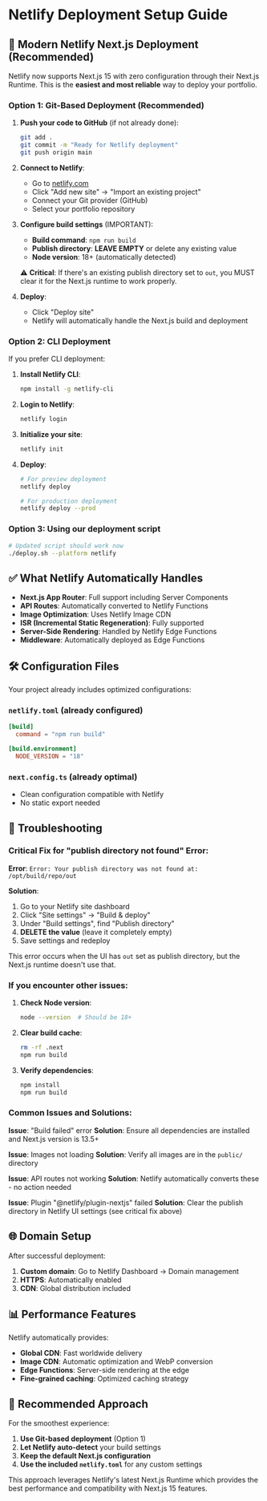 # Netlify Deployment Setup Guide

## 🚀 Modern Netlify Next.js Deployment (Recommended)

Netlify now supports Next.js 15 with zero configuration through their Next.js Runtime. This is the **easiest and most reliable** way to deploy your portfolio.

### Option 1: Git-Based Deployment (Recommended)

1. **Push your code to GitHub** (if not already done):
   ```bash
   git add .
   git commit -m "Ready for Netlify deployment"
   git push origin main
   ```

2. **Connect to Netlify**:
   - Go to [netlify.com](https://netlify.com)
   - Click "Add new site" → "Import an existing project"
   - Connect your Git provider (GitHub)
   - Select your portfolio repository

3. **Configure build settings** (IMPORTANT):
   - **Build command**: `npm run build`
   - **Publish directory**: **LEAVE EMPTY** or delete any existing value
   - **Node version**: 18+ (automatically detected)
   
   ⚠️ **Critical**: If there's an existing publish directory set to `out`, you MUST clear it for the Next.js runtime to work properly.

4. **Deploy**:
   - Click "Deploy site"
   - Netlify will automatically handle the Next.js build and deployment

### Option 2: CLI Deployment

If you prefer CLI deployment:

1. **Install Netlify CLI**:
   ```bash
   npm install -g netlify-cli
   ```

2. **Login to Netlify**:
   ```bash
   netlify login
   ```

3. **Initialize your site**:
   ```bash
   netlify init
   ```

4. **Deploy**:
   ```bash
   # For preview deployment
   netlify deploy
   
   # For production deployment
   netlify deploy --prod
   ```

### Option 3: Using our deployment script

```bash
# Updated script should work now
./deploy.sh --platform netlify
```

## ✅ What Netlify Automatically Handles

- **Next.js App Router**: Full support including Server Components
- **API Routes**: Automatically converted to Netlify Functions
- **Image Optimization**: Uses Netlify Image CDN
- **ISR (Incremental Static Regeneration)**: Fully supported
- **Server-Side Rendering**: Handled by Netlify Edge Functions
- **Middleware**: Automatically deployed as Edge Functions

## 🛠️ Configuration Files

Your project already includes optimized configurations:

### `netlify.toml` (already configured)
```toml
[build]
  command = "npm run build"

[build.environment]
  NODE_VERSION = "18"
```

### `next.config.ts` (already optimal)
- Clean configuration compatible with Netlify
- No static export needed

## 🔧 Troubleshooting

### Critical Fix for "publish directory not found" Error:

**Error**: `Error: Your publish directory was not found at: /opt/build/repo/out`

**Solution**:
1. Go to your Netlify site dashboard
2. Click "Site settings" → "Build & deploy"
3. Under "Build settings", find "Publish directory"
4. **DELETE the value** (leave it completely empty)
5. Save settings and redeploy

This error occurs when the UI has `out` set as publish directory, but the Next.js runtime doesn't use that.

### If you encounter other issues:

1. **Check Node version**:
   ```bash
   node --version  # Should be 18+
   ```

2. **Clear build cache**:
   ```bash
   rm -rf .next
   npm run build
   ```

3. **Verify dependencies**:
   ```bash
   npm install
   npm run build
   ```

### Common Issues and Solutions:

**Issue**: "Build failed" error
**Solution**: Ensure all dependencies are installed and Next.js version is 13.5+

**Issue**: Images not loading
**Solution**: Verify all images are in the `public/` directory

**Issue**: API routes not working
**Solution**: Netlify automatically converts these - no action needed

**Issue**: Plugin "@netlify/plugin-nextjs" failed
**Solution**: Clear the publish directory in Netlify UI settings (see critical fix above)

## 🌐 Domain Setup

After successful deployment:

1. **Custom domain**: Go to Netlify Dashboard → Domain management
2. **HTTPS**: Automatically enabled
3. **CDN**: Global distribution included

## 📊 Performance Features

Netlify automatically provides:
- **Global CDN**: Fast worldwide delivery
- **Image CDN**: Automatic optimization and WebP conversion
- **Edge Functions**: Server-side rendering at the edge
- **Fine-grained caching**: Optimized caching strategy

## 🎯 Recommended Approach

For the smoothest experience:

1. **Use Git-based deployment** (Option 1)
2. **Let Netlify auto-detect** your build settings
3. **Keep the default Next.js configuration**
4. **Use the included `netlify.toml`** for any custom settings

This approach leverages Netlify's latest Next.js Runtime which provides the best performance and compatibility with Next.js 15 features.